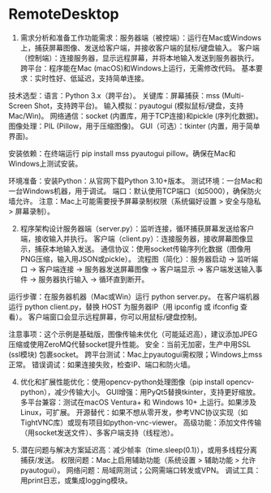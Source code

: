 # RemoteDesktop
1. 需求分析和准备工作功能需求：服务器端（被控端）：运行在Mac或Windows上，捕获屏幕图像、发送给客户端，并接收客户端的鼠标/键盘输入。
客户端（控制端）：连接服务器，显示远程屏幕，并将本地输入发送到服务器执行。
跨平台：程序能在Mac (macOS)和Windows上运行，无需修改代码。
基本要求：实时性好、低延迟，支持简单连接。

技术选型：语言：Python 3.x（跨平台）。
关键库：屏幕捕获：mss (Multi-Screen Shot，支持跨平台)。
输入模拟：pyautogui (模拟鼠标/键盘，支持Mac/Win)。
网络通信：socket (内置库，用于TCP连接)和pickle (序列化数据)。
图像处理：PIL (Pillow，用于压缩图像)。
GUI（可选）：tkinter (内置，用于简单界面)。

安装依赖：在终端运行 pip install mss pyautogui pillow。确保在Mac和Windows上测试安装。

环境准备：安装Python：从官网下载Python 3.10+版本。
测试环境：一台Mac和一台Windows机器，用于调试。
端口：默认使用TCP端口（如5000），确保防火墙允许。
注意：Mac上可能需要授予屏幕录制权限（系统偏好设置 > 安全与隐私 > 屏幕录制）。

2. 程序架构设计服务器端（server.py）：监听连接，循环捕获屏幕发送给客户端，接收输入并执行。
客户端（client.py）：连接服务器，接收屏幕图像显示，捕获本地输入发送。
通信协议：使用socket传输序列化数据（图像用PNG压缩，输入用JSON或pickle）。
流程图（简化）：服务器启动 → 监听端口 → 客户端连接 → 服务器发送屏幕图像 → 客户端显示 → 客户端发送输入事件 → 服务器执行输入 → 循环直到断开。

运行步骤：在服务器机器（Mac或Win）运行 python server.py。
在客户端机器运行 python client.py，替换 HOST 为服务器IP（用 ipconfig 或 ifconfig 查看）。
客户端窗口会显示远程屏幕，你可以用鼠标/键盘控制。

注意事项：这个示例是基础版，图像传输未优化（可能延迟高），建议添加JPEG压缩或使用ZeroMQ代替socket提升性能。
安全：当前无加密，生产中用SSL (ssl模块) 包裹socket。
跨平台测试：Mac上pyautogui需权限；Windows上mss正常。
错误调试：如果连接失败，检查IP、端口和防火墙。

4. 优化和扩展性能优化：使用opencv-python处理图像（pip install opencv-python），减少传输大小。
GUI增强：用PyQt5替换tkinter，支持更好缩放。
多平台兼容：测试在macOS Ventura+ 和 Windows 10+ 上运行。如果涉及Linux，可扩展。
开源替代：如果不想从零开发，参考VNC协议实现（如TightVNC库）或现有项目如python-vnc-viewer。
高级功能：添加文件传输（用socket发送文件）、多客户端支持（线程池）。

5. 潜在问题与解决方案延迟高：减少帧率（time.sleep(0.1)），或用多线程分离捕获/发送。
权限问题：Mac上启用辅助功能（系统设置 > 辅助功能 > 允许pyautogui）。
网络问题：局域网测试；公网需端口转发或VPN。
调试工具：用print日志，或集成logging模块。


